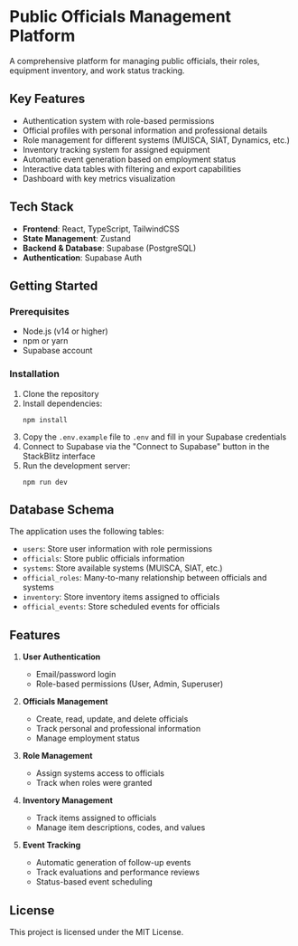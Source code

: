 # Public Officials Management Platform

A comprehensive platform for managing public officials, their roles, equipment inventory, and work status tracking.

## Key Features

- Authentication system with role-based permissions
- Official profiles with personal information and professional details
- Role management for different systems (MUISCA, SIAT, Dynamics, etc.)
- Inventory tracking system for assigned equipment
- Automatic event generation based on employment status
- Interactive data tables with filtering and export capabilities
- Dashboard with key metrics visualization

## Tech Stack

- **Frontend**: React, TypeScript, TailwindCSS
- **State Management**: Zustand
- **Backend & Database**: Supabase (PostgreSQL)
- **Authentication**: Supabase Auth

## Getting Started

### Prerequisites

- Node.js (v14 or higher)
- npm or yarn
- Supabase account

### Installation

1. Clone the repository
2. Install dependencies:
   ```
   npm install
   ```
3. Copy the `.env.example` file to `.env` and fill in your Supabase credentials
4. Connect to Supabase via the "Connect to Supabase" button in the StackBlitz interface
5. Run the development server:
   ```
   npm run dev
   ```

## Database Schema

The application uses the following tables:
- `users`: Store user information with role permissions
- `officials`: Store public officials information
- `systems`: Store available systems (MUISCA, SIAT, etc.)
- `official_roles`: Many-to-many relationship between officials and systems
- `inventory`: Store inventory items assigned to officials
- `official_events`: Store scheduled events for officials

## Features

1. **User Authentication**
   - Email/password login
   - Role-based permissions (User, Admin, Superuser)

2. **Officials Management**
   - Create, read, update, and delete officials
   - Track personal and professional information
   - Manage employment status

3. **Role Management**
   - Assign systems access to officials
   - Track when roles were granted

4. **Inventory Management**
   - Track items assigned to officials
   - Manage item descriptions, codes, and values

5. **Event Tracking**
   - Automatic generation of follow-up events
   - Track evaluations and performance reviews
   - Status-based event scheduling

## License

This project is licensed under the MIT License.